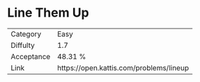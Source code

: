 # Line Them Up

<table>
    <tr>
        <td>Category</td>
        <td>Easy</td>
    </tr>
    <tr>
        <td>Diffulty</td>
        <td>1.7</td>
    </tr>
    <tr>
        <td>Acceptance</td>
        <td>48.31 %</td>
    </tr>
    <tr>
        <td>Link</td>
        <td>https://open.kattis.com/problems/lineup</td>
    </tr>
</table>